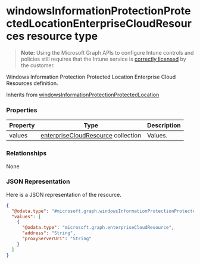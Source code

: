 ﻿# windowsInformationProtectionProtectedLocationEnterpriseCloudResources resource type

> **Note:** Using the Microsoft Graph APIs to configure Intune controls and policies still requires that the Intune service is [correctly licensed](https://go.microsoft.com/fwlink/?linkid=839381) by the customer.

Windows Information Protection Protected Location Enterprise Cloud Resources definition.

Inherits from [windowsInformationProtectionProtectedLocation](../resources/intune_deviceconfig_windowsinformationprotectionprotectedlocation.md)

### Properties
|Property|Type|Description|
|---|---|---|
|values|[enterpriseCloudResource](../resources/intune_deviceconfig_enterprisecloudresource.md) collection|Values.|

### Relationships
None
### JSON Representation
Here is a JSON representation of the resource.
<!-- {
  "blockType": "resource",
  "keyProperty": "id",
  "@odata.type": "microsoft.graph.windowsInformationProtectionProtectedLocationEnterpriseCloudResources"
}
-->
```json
{
  "@odata.type": "#microsoft.graph.windowsInformationProtectionProtectedLocationEnterpriseCloudResources",
  "values": [
    {
      "@odata.type": "microsoft.graph.enterpriseCloudResource",
      "address": "String",
      "proxyServerUri": "String"
    }
  ]
}
```



